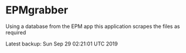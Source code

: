 # EPMgrabber
Using a database from the EPM app this application scrapes the files as required


Latest backup: Sun Sep 29 02:21:01 UTC 2019

